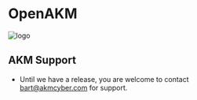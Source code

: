  # OpenAKM
![logo](images/OpenAKM-Logo.jpg)

## AKM Support
- Until we have a release, you are welcome to contact bart@akmcyber.com for support.

